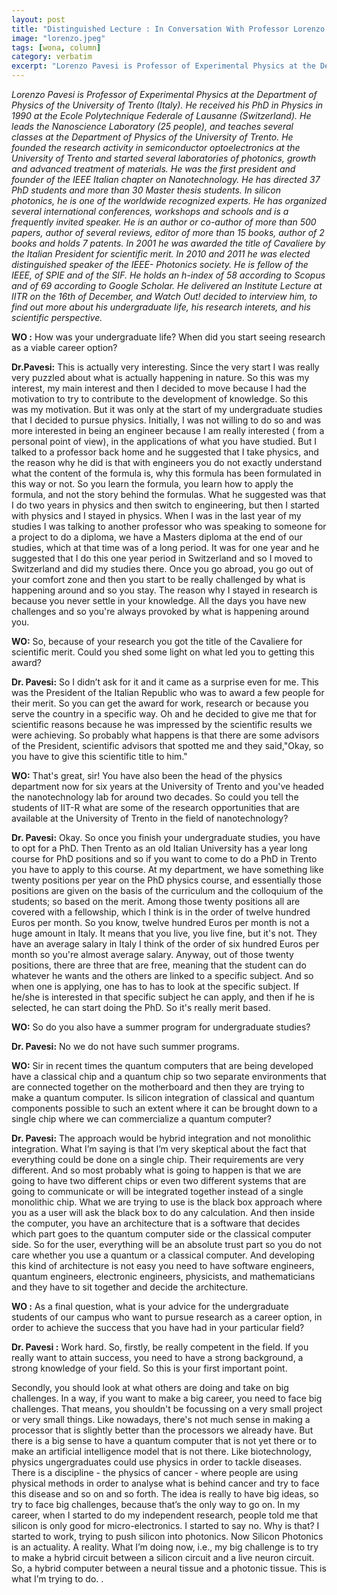 ```yaml
---
layout: post
title: "Distinguished Lecture : In Conversation With Professor Lorenzo Pavesi"
image: "lorenzo.jpeg"
tags: [wona, column]
category: verbatim
excerpt: "Lorenzo Pavesi is Professor of Experimental Physics at the Department of Physics of the University of Trento (Italy)"
---               
```



*Lorenzo Pavesi is Professor of Experimental Physics at the Department of Physics of the University of Trento (Italy). He received his PhD in Physics in 1990 at the Ecole Polytechnique Federale of Lausanne (Switzerland). He leads the Nanoscience Laboratory (25 people), and teaches several classes at the Department of Physics of the University of Trento. He founded the research activity in semiconductor optoelectronics at the University of Trento and started several laboratories of photonics, growth and advanced treatment of materials. He was the first president and founder of the IEEE Italian chapter on Nanotechnology. He has directed 37 PhD students and more than 30 Master thesis students. In silicon photonics, he is one of the worldwide recognized experts. He has organized several international conferences, workshops and schools and is a frequently invited speaker. He is an author or co-author of more than 500 papers, author of several reviews, editor of more than 15 books, author of 2 books and holds 7 patents. In 2001 he was awarded the title of Cavaliere by the Italian President for scientific merit. In 2010 and 2011 he was elected distinguished speaker of the IEEE- Photonics society. He is fellow of the IEEE, of SPIE and of the SIF. He holds an h-index of 58 according to Scopus and of 69 according to Google Scholar. He delivered an Institute Lecture at IITR on the 16th of December, and Watch Out! decided to interview him, to find out more about his undergraduate life, his research interets, and his scientific perspective.*


**WO :** How was your undergraduate life? When did you start seeing research as a viable career option?

**Dr.Pavesi:** This is actually very interesting. Since the very start I was really very puzzled about what is actually happening in nature. So this was my interest, my main interest and then I decided to move because I had the motivation to try to contribute to the development of knowledge. So this was my motivation. 
But it was only at the start of my undergraduate studies that I decided to pursue physics. Initially, I was not willing to do so and was more interested in being an engineer because I am really interested ( from a personal point of view), in the applications of what you have studied. But I talked to a professor back home and he suggested that I take physics, and the reason why he did is that with engineers you do not exactly understand what the content of the formula is, why this formula has been formulated in this way or not. So you learn the formula, you learn how to apply the formula, and not the story behind the formulas. What he suggested was that I do two years in physics and then switch to engineering, but then I started with physics and I stayed in physics. 
When I was in the last year of my studies I was talking to another professor who was speaking to someone for a project to do a diploma, we have a Masters diploma at the end of our studies, which at that time was of a long period. It was for one year and he suggested that I do this one year period in Switzerland and so I moved to Switzerland and did my studies there. Once you go abroad, you go out of your comfort zone and then you start to be really challenged by what is happening around and so you stay. The reason why I stayed in research is because you never settle in your knowledge. All the days you have new challenges and so you're always provoked by what is happening around you.


**WO:** So, because of your research you got the title of the Cavaliere for scientific merit. Could you shed some light on what led you to getting this award?

**Dr. Pavesi:** So I didn’t ask for it and it came as a surprise even for me. This was the President of the Italian Republic who was to award a few people for their merit. So you can get the award for work, research or because you serve the country in a specific way. Oh and he decided to give me that for scientific reasons because he was impressed by the scientific results we were achieving. So probably what happens is that there are some advisors of the President, scientific advisors that spotted me and they said,"Okay, so you have to give this scientific title to him."


**WO:** That's great, sir! You have also been the head of the physics department now for six years  at the University of Trento and you've headed the nanotechnology lab for around two decades. So could you tell the students of IIT-R what are some of the research opportunities that are available at the University of Trento in the field of nanotechnology? 

**Dr. Pavesi:** Okay. So once you finish your undergraduate studies, you have to opt for a PhD. Then Trento as an old Italian University has a year long course for PhD positions and so if you want to come to do a PhD in Trento you have to apply to this course. At my department, we have something like twenty positions per year on the PhD physics course, and essentially those positions are given on the basis of the curriculum and the colloquium of the students; so based on the merit. Among those twenty positions all are covered with a fellowship, which I think is in the order of twelve hundred Euros per month. So you know, twelve hundred Euros per month is not a huge amount in Italy. It means that you live, you live fine, but it's not. They have an average salary in Italy I think of the order of six hundred Euros per month so you're almost average salary. Anyway, out of those twenty positions, there are three that are free, meaning that the student can do whatever he wants and the others are linked to a specific subject. And so when one is applying, one has to has to look at the specific subject. If he/she is interested in that specific subject he can apply, and then if he is selected, he can start doing the PhD. So it's really merit based. 


**WO:** So do you also have a summer program for undergraduate studies?

**Dr. Pavesi:** No we do not have such summer programs.


**WO:**  Sir in recent times the quantum computers that are being developed have a classical chip and a quantum chip so two separate environments that are connected together on the motherboard and then they are trying to make a quantum computer. Is silicon integration of classical and quantum components possible to such an extent where it can be brought down to a single chip where we can commercialize a quantum computer?

**Dr. Pavesi:** The approach would be hybrid integration and not monolithic integration. What I’m saying is that  I’m very skeptical about the fact that everything could be done on a single chip. Their requirements are very different. And so most probably what is going to happen is that we are going to have two different chips or even two different systems that are going to communicate or will be integrated together instead of a single monolithic chip. What we are trying to use is the black box approach where you as a user will ask the black box to do any calculation. And then inside the computer, you have an architecture that is a software that decides which part goes to the quantum computer side or the classical computer side. So for the user, everything will be an absolute trust part so you do not care whether you use a quantum or a classical computer. And developing this kind of architecture is not easy you need to have software engineers, quantum engineers, electronic engineers, physicists, and mathematicians and they have to sit together and decide the architecture.


**WO :** As a final question, what is your advice for the undergraduate students of our campus who want to pursue research as a career option, in order to achieve the success that you have had in your particular field?

**Dr. Pavesi :**  Work hard. So, firstly, be really competent in the field. If you really want to attain success, you need to have a strong background, a strong knowledge of your field. So this is your first important point. 

Secondly, you should look at what others are doing and take on big challenges. In a way, if you want to make a big career, you need to face big challenges. That means, you shouldn't be focussing on a very small project or very small things. Like nowadays, there's not much sense in making a processor that is slightly better than the processors we already have. But there is a big sense to have a quantum computer that is not yet there or to make an artificial intelligence model that is not there. Like biotechnology,  physics ungergraduates could use physics in order to tackle diseases. There is a discipline - the physics of cancer - where people are using physical methods in order to analyse  what is behind cancer and try to face this disease and so on and so forth. The idea is really to have big ideas, so try to face big challenges, because that’s the only way to go on. 
In my career, when I started to do my independent research, people told me that silicon is only good for micro-electronics. I started to say no.  Why is that? I started to work, trying to push silicon into photonics. Now Silicon Photonics is an actuality. A reality. What I’m doing now, i.e., my big challenge is to try to make a hybrid circuit between a silicon circuit and a live neuron circuit. So, a hybrid computer between a neural tissue and a photonic tissue. This is what I’m trying to do.
.





